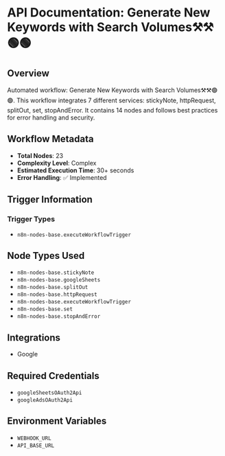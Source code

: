 # API Documentation: Generate New Keywords with Search Volumes⚒️⚒️🟢🟢

## Overview
Automated workflow: Generate New Keywords with Search Volumes⚒️⚒️🟢🟢. This workflow integrates 7 different services: stickyNote, httpRequest, splitOut, set, stopAndError. It contains 14 nodes and follows best practices for error handling and security.

## Workflow Metadata
- **Total Nodes**: 23
- **Complexity Level**: Complex
- **Estimated Execution Time**: 30+ seconds
- **Error Handling**: ✅ Implemented

## Trigger Information
### Trigger Types
- `n8n-nodes-base.executeWorkflowTrigger`

## Node Types Used
- `n8n-nodes-base.stickyNote`
- `n8n-nodes-base.googleSheets`
- `n8n-nodes-base.splitOut`
- `n8n-nodes-base.httpRequest`
- `n8n-nodes-base.executeWorkflowTrigger`
- `n8n-nodes-base.set`
- `n8n-nodes-base.stopAndError`

## Integrations
- Google

## Required Credentials
- `googleSheetsOAuth2Api`
- `googleAdsOAuth2Api`

## Environment Variables
- `WEBHOOK_URL`
- `API_BASE_URL`
